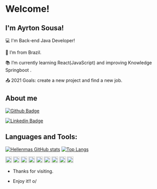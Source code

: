 # Welcome!

 

## I'm Ayrton Sousa!

 

:computer: I'm Back-end Java Developer!

:house_with_garden: I’m from Brazil.

:books: I’m currently learning React(JavaScript) and improving Knowledge Springboot .

:outbox_tray: 2021 Goals: create a new project and find a new job.

 

## About me

[![Github Badge](https://img.shields.io/badge/-Github-000?style=flat-square&logo=Github&logoColor=white&link=https://github.com/ec-ayrton/)](https://github.com/ec-ayrton/)

[![Linkedin Badge](https://img.shields.io/badge/-LinkedIn-blue?style=flat-square&logo=Linkedin&logoColor=white&link=https://www.linkedin.com/in/ayrton-sousa-249053176)](https://www.linkedin.com/in/ayrton-sousa-249053176)

## Languages and Tools:
[![Hellenmas GitHub stats](https://github-readme-stats.vercel.app/api?username=ec-ayrton)](https://github.com/ec-ayrton/github-readme-stats)
[![Top Langs](https://github-readme-stats.vercel.app/api/top-langs/?username=ec-ayrton&layout=compact)](https://github.com/ec-ayrton/github-readme-stats)

<code><img height="20" src="https://img.shields.io/badge/Java-ED8B00?style=for-the-badge&logo=java&logoColor=white"></code>
<code><img height="20" src="https://img.shields.io/badge/Spring-6DB33F?style=for-the-badge&logo=spring&logoColor=white"></code>
<code><img height="20" src="https://img.shields.io/badge/MySQL-00000F?style=for-the-badge&logo=mysql&logoColor=white"></code>
<code><img height="20" src="https://img.shields.io/badge/Postman-FF6C37?style=for-the-badge&logo=Postman&logoColor=white"></code>
<code><img height="20" src="https://img.shields.io/badge/Git-F05032?style=for-the-badge&logo=git&logoColor=white"></code>
<code><img height="20" src="https://img.shields.io/badge/JavaScript-323330?style=for-the-badge&logo=javascript&logoColor=F7DF1E"></code>
<code><img height="20" src="https://img.shields.io/badge/HTML-239120?style=for-the-badge&logo=html5&logoColor=white"></code>
<code><img height="20" src="https://img.shields.io/badge/CSS-239120?&style=for-the-badge&logo=css3&logoColor=white"></code>
<code><img height="20" src="https://img.shields.io/badge/TypeScript-007ACC?style=for-the-badge&logo=typescript&logoColor=white"></code>



- Thanks for visiting.

- Enjoy it!! o/
